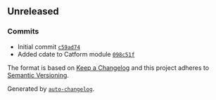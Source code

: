 ## Unreleased

### Commits

- Initial commit [`c59ad74`](https://gitlab.com/frugan/cleca.unibo.it/commit/c59ad74fd00524b606dd768b00f5274e736c8ffc)
- Added cdate to Catform module [`098c51f`](https://gitlab.com/frugan/cleca.unibo.it/commit/098c51fdccc33790f364deb2a63ee6abdc7c4bfa)

The format is based on [Keep a Changelog](https://keepachangelog.com/en/1.0.0/)
and this project adheres to [Semantic Versioning](https://semver.org/spec/v2.0.0.html).

Generated by [`auto-changelog`](https://github.com/CookPete/auto-changelog).
